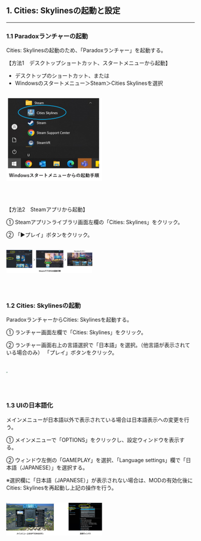 ## 1. Cities: Skylinesの起動と設定

------

### 1.1 Paradoxランチャーの起動

Cities: Skylinesの起動のため、「Paradoxランチャー」を起動する。

【方法1　デスクトップショートカット、スタートメニューから起動】

- デスクトップのショートカット、または
- Windowsのスタートメニュー＞Steam＞Cities Skylinesを選択

<br><img src="../resources/userMan/2-1-1-1.png" style="zoom: 25%;" />

<br><br>

【方法2　Steamアプリから起動】

① Steamアプリ＞ライブラリ画面左欄の「Cities: Skylines」をクリック。

② 「▶プレイ」ボタンをクリック。

<br><img src="../resources/userMan/2-1-1-2.png" style="zoom:22.5%;" />

<br><br>

### 1.2 Cities: Skylinesの起動

ParadoxランチャーからCities: Skylinesを起動する。

① ランチャー画面左欄で「Cities: Skylines」をクリック。

② ランチャー画面右上の言語選択で「日本語」を選択。（他言語が表示されている場合のみ）
「プレイ」ボタンをクリック。

<br><img src="../resources/userMan/2-1-2-1.png" style="zoom: 23%;" />

<br><br>

### 1.3 UIの日本語化

メインメニューが日本語以外で表示されている場合は日本語表示への変更を行う。

① メインメニューで「OPTIONS」をクリックし、設定ウィンドウを表示する。

② ウィンドウ左側の「GAMEPLAY」を選択、「Language settings」欄で「日本語（JAPANESE）」を選択する。

※選択欄に「日本語（JAPANESE）」が表示されない場合は、MODの有効化後にCities: Skylinesを再起動し上記の操作を行う。

<br><img src="../resources/userMan/2-1-3-1.png" style="zoom: 25%;" />

<br><br>

